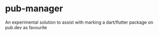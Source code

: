 # pub-manager
An experimental solution to assist with marking a dart/flutter package on pub.dev as favourite
